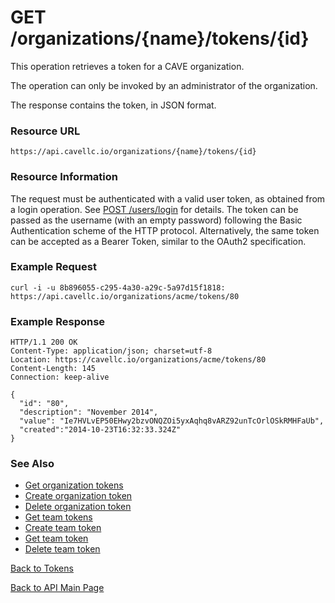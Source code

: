 # GET /organizations/{name}/tokens/{id}
This operation retrieves a token for a CAVE organization.

The operation can only be invoked by an administrator of the organization.

The response contains the token, in JSON format.

### Resource URL

`https://api.cavellc.io/organizations/{name}/tokens/{id}`

### Resource Information

The request must be authenticated with a valid user token, as obtained from a login operation. See [POST /users/login](../users/login.md) for details. The token can be passed as the username (with an empty password) following the Basic Authentication scheme of the HTTP protocol. Alternatively, the same token can be accepted as a Bearer Token, similar to the OAuth2 specification.

### Example Request

    curl -i -u 8b896055-c295-4a30-a29c-5a97d15f1818: https://api.cavellc.io/organizations/acme/tokens/80


### Example Response

    HTTP/1.1 200 OK
    Content-Type: application/json; charset=utf-8
    Location: https://cavellc.io/organizations/acme/tokens/80
    Content-Length: 145
    Connection: keep-alive
    
    {
      "id": "80",
      "description": "November 2014",
      "value": "Ie7HVLvEP50EHwy2bzvONQZOi5yxAqhq8vARZ92unTcOrlOSkRMHFaUb",
      "created":"2014-10-23T16:32:33.324Z"
    }
    
### See Also

* [Get organization tokens](get-org-tokens.md)
* [Create organization token](create-org-token.md)
* [Delete organization token](delete-org-token.md)
* [Get team tokens](get-team-tokens.md)
* [Create team token](create-team-token.md)
* [Get team token](get-team-token.md)
* [Delete team token](delete-team-token.md)

[Back to Tokens](README.md)

[Back to API Main Page](../api.md)
